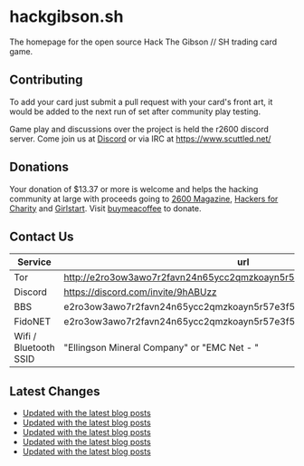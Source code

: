 # hackgibson.sh
The homepage for the open source Hack The Gibson // SH trading card game.


## Contributing

To add your card just submit a pull request with your card's front art, it would be added to the next run of set after community play testing.

Game play and discussions over the project is held the r2600 discord server. Come join us at [Discord](https://discord.com/invite/9hABUzz) or via IRC at https://www.scuttled.net/


## Donations

Your donation of $13.37 or more is welcome and helps the hacking community at large with proceeds going to [2600 Magazine](https://2600.com/), [Hackers for Charity](https://hackersforcharity.org) and [Girlstart](https://girlstart.org).  Visit [buymeacoffee](https://www.buymeacoffee.com/hackgibson.sh) to donate.


## Contact Us

Service | url
-|-
Tor | http://e2ro3ow3awo7r2favn24n65ycc2qmzkoayn5r57e3f56nvjwdcgg32ad.onion
Discord | https://discord.com/invite/9hABUzz
BBS | e2ro3ow3awo7r2favn24n65ycc2qmzkoayn5r57e3f56nvjwdcgg32ad.onion:23
FidoNET | e2ro3ow3awo7r2favn24n65ycc2qmzkoayn5r57e3f56nvjwdcgg32ad.onion:24554
Wifi / Bluetooth SSID | "Ellingson Mineral Company" or "EMC Net - <fidonet address>"

## Latest Changes
<!-- BLOG-POST-LIST:START -->
- [Updated with the latest blog posts](https://github.com/DFW2600/hackgibson.sh/commit/a9e4fb1571f16251cbd7be8f88531023fa08f8ba)
- [Updated with the latest blog posts](https://github.com/DFW2600/hackgibson.sh/commit/84144e5d9d05e45198d527f3f0835bee4162c46d)
- [Updated with the latest blog posts](https://github.com/DFW2600/hackgibson.sh/commit/3b18d8d1f0c227a84ae6af41431bacd49eada6c5)
- [Updated with the latest blog posts](https://github.com/DFW2600/hackgibson.sh/commit/1ff3d39d46efd1d4a489d65b69385d0223e23161)
- [Updated with the latest blog posts](https://github.com/DFW2600/hackgibson.sh/commit/cd74b637921d937fef2a93e155307b234aacb590)
<!-- BLOG-POST-LIST:END -->
